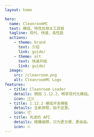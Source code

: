 ```yaml
---
layout: home

hero:
  name: CleanroomMC
  text: 模组、特性及相关工具链
  tagline: 现代、快速、高性能
  actions:
    - theme: brand
      text: 介绍
      link: guide/
    - theme: alt
      text: 快速开始
      link: guide/
  image:
    src: /cleanroom.png
    alt: CleanroomMC Logo
features:
  - title: Cleanroom Loader
    details: 拥抱 1.12.2，畅享现代化模组。
    icon: 🏃🏻‍♀️
  - title: 1.12.2 模组开发模板
    details: 全新旅程，始于这里。
    icon: 📦
  - title: 先进的 API
    details: 精雕细琢，只为更方便、更自由。
    icon: 🔥
---
```


<style>
.feat-center {
    display: flex;
    justify-content: center;
}

:root {
  --vp-home-hero-name-color: transparent;
  --vp-home-hero-name-background: -webkit-linear-gradient(120deg, #bd34fe 30%, #41d1ff);

  --vp-home-hero-image-background-image: linear-gradient(-45deg, #bd34fe 50%, #47caff 50%);
  --vp-home-hero-image-filter: blur(44px);
}

@media (min-width: 640px) {
  :root {
    --vp-home-hero-image-filter: blur(56px);
  }
}

@media (min-width: 960px) {
  :root {
    --vp-home-hero-image-filter: blur(68px);
  }
}
</style>

